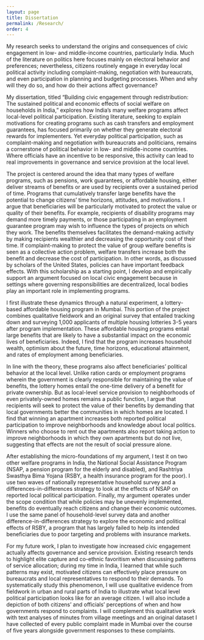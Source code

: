```yaml
---
layout: page
title: Dissertation 
permalink: /Research/
order: 4
---
```


My research seeks to understand the origins and consequences of civic engagement in low- and middle-income countries, particularly India. Much of the literature on politics here focuses mainly on electoral behavior and preferences; nevertheless, citizens routinely engage in everyday local political activity including complaint-making, negotiation with bureaucrats, and even participation in planning and budgeting processes. When and why will they do so, and how do their actions affect governance?

My dissertation, titled “Building civic engagement through redistribution: The sustained political and economic effects of social welfare on households in India,” explores how India’s many welfare programs affect local-level political participation. Existing literature, seeking to explain motivations for creating programs such as cash transfers and employment guarantees, has focused primarily on whether they generate electoral rewards for implementers. Yet everyday political participation, such as complaint-making and negotiation with bureaucrats and politicians, remains a cornerstone of political behavior in low- and middle-income countries. Where officials have an incentive to be responsive, this activity can lead to real improvements in governance and service provision at the local level. 

The project is centered around the idea that many types of welfare programs, such as pensions, work guarantees, or affordable housing, either deliver streams of benefits or are used by recipients over a sustained period of time. Programs that cumulatively transfer large benefits have the potential to change citizens’ time horizons, attitudes, and motivations. I argue that beneficiaries will be particularly motivated to protect the value or quality of their benefits. For example, recipients of disability programs may demand more timely payments, or those participating in an employment guarantee program may wish to influence the types of projects on which they work. The benefits themselves facilitates the demand-making activity by making recipients wealthier and decreasing the opportunity cost of their time. If complaint-making to protect the value of group welfare benefits is seen as a collective action problem, welfare transfers increase both the benefit and decrease the cost of participation. In other words, as discussed by scholars of the United States, policies can have important feedback effects. With this scholarship as a starting point, I develop and empirically support an argument focused on local civic engagement because in settings where governing responsibilities are decentralized, local bodies play an important role in implementing programs.

I first illustrate these dynamics through a natural experiment, a lottery-based affordable housing program in Mumbai. This portion of the project combines qualitative fieldwork and an original survey that entailed tracking down and surveying 1,000 applicants of multiple housing lotteries 3-5 years after program implementation. These affordable housing programs entail large benefits that are likely to have a substantial impact on the economic lives of beneficiaries. Indeed, I find that the program increases household wealth, optimism about the future, time horizons, educational attainment, and rates of employment among beneficiaries. 

In line with the theory, these programs also affect beneficiaries’ political behavior at the local level. Unlike ration cards or employment programs wherein the government is clearly responsible for maintaining the value of benefits, the lottery homes entail the one-time delivery of a benefit for private ownership. But as local-level service provision to neighborhoods of even privately-owned homes remains a public function, I argue that recipients will seek to protect the value of their benefits by demanding that local governments better the communities in which homes are located. I find that winning an apartment increases both reported political participation to improve neighborhoods and knowledge about local politics. Winners who choose to rent out the apartments also report taking action to improve neighborhoods in which they own apartments but do not live, suggesting that effects are not the result of social pressure alone. 

After establishing the micro-foundations of my argument, I test it on two other welfare programs in India, the National Social Assistance Program (NSAP, a pension program for the elderly and disabled), and Rashtriya Swasthya Bima Yojana (RSBY, a health insurance program for the poor). I use two waves of nationally representative household survey and a differences-in-differences strategy to look at the effects of NSAP on reported local political participation. Finally, my argument operates under the scope condition that while policies may be unevenly implemented, benefits do eventually reach citizens and change their economic outcomes. I use the same panel of household-level survey data and another difference-in-differences strategy to explore the economic and political effects of RSBY, a program that has largely failed to help its intended beneficiaries due to poor targeting and problems with insurance markets. 


For my future work, I plan to investigate how increased civic engagement actually affects governance and service provision.  Existing research tends to highlight elite capture and co-ethnic favoritism when discussing patterns of service allocation; during my time in India, I learned that while such patterns may exist, motivated citizens can effectively place pressure on bureaucrats and local representatives to respond to their demands. To systematically study this phenomenon, I will use qualitative evidence from fieldwork in urban and rural parts of India to illustrate what local level political participation looks like for an average citizen. I will also include a depiction of both citizens’ and officials’ perceptions of when and how governments respond to complaints. I will complement this qualitative work with text analyses of minutes from village meetings and an original dataset I have collected of every public complaint made in Mumbai over the course of five years alongside government responses to these complaints. 

